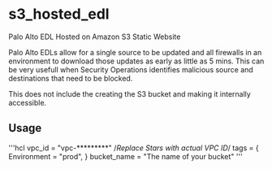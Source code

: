 # s3_hosted_edl

Palo Alto EDL Hosted on Amazon S3 Static Website

Palo Alto EDLs allow for a single source to be updated and all firewalls in an environment to download those updates as early as little as 5 mins.  This can be very usefull when Security Operations identifies malicious source and destinations that need to be blocked.

This does not include the creating the S3 bucket and making it internally accessible.


## Usage
'''hcl
vpc_id  = "vpc-*********"  /*Replace Stars with actual VPC ID*/
tags = {
    Environment = "prod",
    }
bucket_name = "The name of your bucket"
'''

